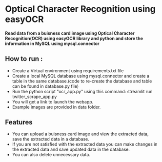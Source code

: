 # Optical Character Recognition using easyOCR 
#### Read data from a buisness card image using Optical Character Recognition(OCR) using easyOCR library and python and store the information in MySQL using mysql.connector
## How to run :
- Create a Virtual environment using requirements.txt file
- Create a local MySQL database using mysql.connector and create a table in the same database.(code to re-create the database and table can be found in database.py file)
- Run the python script "ocr_app.py" using this command: streamlit run twitter_scrape_app.py
- You will get a link to launch the webapp.
- Example images are provided in data folder.

## Features

- You can upload a buisness card image and view the extracted data, save the extracted data in a database.
- If you are not satisfied with the extracted data you can make changes in the extracted data and save updated data in the database.
- You can also delete unnecessary data.
